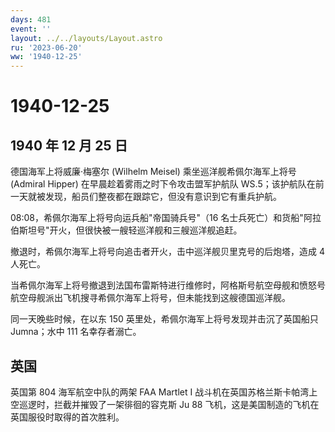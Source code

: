 ```yaml
---
days: 481
event: ''
layout: ../../layouts/Layout.astro
ru: '2023-06-20'
ww: '1940-12-25'
---
```


# 1940-12-25

## 1940 年 12 月 25 日

德国海军上将威廉·梅塞尔 (Wilhelm Meisel) 乘坐巡洋舰希佩尔海军上将号
(Admiral Hipper) 在早晨趁着雾雨之时下令攻击盟军护航队
WS.5；该护航队在前一天就被发现，船员们整夜都在跟踪它，但没有意识到它有重兵护航。

08:08，希佩尔海军上将号向运兵船"帝国骑兵号"（16
名士兵死亡）和货船"阿拉伯斯坦号"开火，但很快被一艘轻巡洋舰和三艘巡洋舰追赶。

撤退时，希佩尔海军上将号向追击者开火，击中巡洋舰贝里克号的后炮塔，造成 4
人死亡。

当希佩尔海军上将号撤退到法国布雷斯特进行维修时，阿格斯号航空母舰和愤怒号航空母舰派出飞机搜寻希佩尔海军上将号，但未能找到这艘德国巡洋舰。

同一天晚些时候，在以东 150 英里处，希佩尔海军上将号发现并击沉了英国船只
Jumna；水中 111 名幸存者溺亡。

## 英国

英国第 804 海军航空中队的两架 FAA Martlet I
战斗机在英国苏格兰斯卡帕湾上空巡逻时，拦截并摧毁了一架徘徊的容克斯 Ju 88
飞机，这是美国制造的飞机在英国服役时取得的首次胜利。